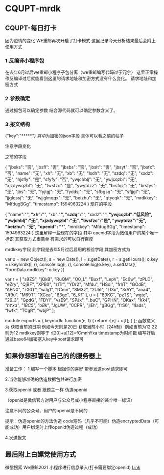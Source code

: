 # CQUPT-mrdk
## CQUPT-每日打卡
因为疫情的变化 WE重邮再次开启了打卡模式
这里记录今天分析结果最后会附上使用方式

### 1.反编译小程序包
在去年6月过后we重邮小程序子包分离（we重邮编写代码过于冗余）
这里正常操作反编译过后就能看到这里的请求地址和加密方式没有什么变化。
请求地址和加密方式
### 2.参数确定
通过抓包可以确定参数
结合源代码就可以确定参数含义了。
### 3.报文结构

{"key":"******"}
其中*为加密的json字段 具体可以看之前的帖子

注意字段变化

之前的字段

{
    "jbsks": "否",
    "jbsfl": "否",
    "jbsbs": "否",
    "jbslt": "否",
    "jbsyt": "否",
    "jbsfx": "否",
    "name": "无",
    "xh": "无",
    "xb": "无",
    "lxdh": "无",
    "szdq": "无",
    "xxdz": "无",
    "hjsfly": "是",
    "sfyfy": "否",
    "ywjchblj": "无",
    "ywjcqzbl": "无",
    "xjzdywqzbl": "无",
    "twsfzc": "是",
    "ywytdzz": "无",
    "brsfqz": "无",
    "brsfys": "无",
    "jbs": "无",
    "fyjtgj": "无",
    "fyddsj": "无",
    "sfbgsq": "无",
    "sfjjgl": "无",
    "jjglqssj": "无",
    "wjjglmqqx": "无",
    "beizhu": "无",
    "qtycqk": "无",
    "mrdkkey": "MfdugBGg",
    "timestamp": 1594963224
}
现在的字段

{
     "name":"**",
    "xh":"**",
    "xb":"**",
    "szdq":"**",
    "xxdz":"**",
    "ywjcqzbl":"低风险",
    "ywjchblj":"无",
    "xjzdywqzbl":"无",
    "twsfzc":"是",
    "ywytdzz":"无",
    "beizhu": "无",
    "openid": "***",
    "mrdkkey": "MfdugBGg",
    "timestamp": 1594963224
}
这里解释一些现在的字段
其中
openid字段为微信用户的某个唯一标识 其获取方式很简单 有需求的可以自行百度

mrdkkey字段 此字段是去年5月过后启用的校验字段
其加密方式为

 var o = new Object(), s = new Date(), l = s.getDate(), r = s.getHours();
                    o.key = i.keymrdk(l, r), console.log(l, r), console.log(o.key), a.setData({
                        "formData.mrdkkey": o.key
                    })

var r = [ "s9ZS", "jQkB", "RuQM", "O0_L", "Buxf", "LepV", "Ec6w", "zPLD", "eZry", "QjBF", "XPB0", "zlTr", "YDr2", "Mfdu", "HSoi", "frhT", "GOdB", "AEN0", "zX0T", "wJg1", "fCmn", "SM3z", "2U5I", "LI3u", "3rAY", "aoa4", "Jf9u", "M69T", "XCea", "63gc", "6_Kf" ], u = [ "89KC", "pzTS", "wgte", "29_3", "GpdG", "FDYl", "vsE9", "SPJk", "_buC", "GPHN", "OKax", "_Kk4", "hYxa", "1BC5", "oBk_", "JgUW", "0CPR", "jlEh", "gBGg", "frS6", "4ads", "Iwfk", "TCgR", "wbjP" ];

module.exports = {
    keymrdk: function(e, f) {
        return r[e] + u[f];
    }
};
函数意义为
获取当前的日期 例如今天则是20日
获取当前小时（24h制）例如当前为12.22 则为12
mrdkkey则等于 r[20]+u[12]=fCmnhYxa
timestamp为时间戳
编写好后通过base64加密塞入key中post请求即可
## 如果你想部署在自己的的服务器上
准备工作：
1.编写一个脚本 根据你的喜好 带参发送post请求即可

2.当你能够准确的伪造数据包并进行加密

3.获取openid 或者 跟题主一样 伪造openid

（openid是微信官方对用户与公众号或小程序直接的某个唯一标识）

注意不同的公众号、用户的openid是不同的

提示：伪造openid的方法伪造 code短码（几乎不可能）伪造encryptedData（可能成功）用户绑定时上传openid伪造过程（成功）

4.发送报文

## 最后附上白嫖党使用方式
微信搜索
We重邮2021 小程序进行信息录入(打卡需要绑定openid)
[Link](https://www.longm.top/index.php/archives/55/)

